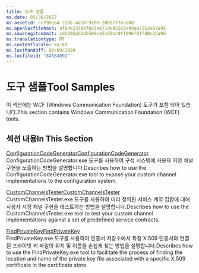 ```yaml
---
title: 도구 샘플
ms.date: 03/30/2017
ms.assetid: ccf90c64-31de-4a18-9208-28887735ce80
ms.openlocfilehash: af6de2330bf0c5e671ded22c5e99a47252e02a95
ms.sourcegitcommit: cdb295dd1db589ce5169ac9ff096f01fd0c2da9d
ms.translationtype: MT
ms.contentlocale: ko-KR
ms.lasthandoff: 06/09/2020
ms.locfileid: "84584092"
---
```

# <a name="tool-samples"></a><span data-ttu-id="14aad-102">도구 샘플</span><span class="sxs-lookup"><span data-stu-id="14aad-102">Tool Samples</span></span>
<span data-ttu-id="14aad-103">이 섹션에는 WCF (Windows Communication Foundation) 도구가 포함 되어 있습니다.</span><span class="sxs-lookup"><span data-stu-id="14aad-103">This section contains Windows Communication Foundation (WCF) tools.</span></span>  
  
## <a name="in-this-section"></a><span data-ttu-id="14aad-104">섹션 내용</span><span class="sxs-lookup"><span data-stu-id="14aad-104">In This Section</span></span>  
 [<span data-ttu-id="14aad-105">ConfigurationCodeGenerator</span><span class="sxs-lookup"><span data-stu-id="14aad-105">ConfigurationCodeGenerator</span></span>](configurationcodegenerator.md)  
 <span data-ttu-id="14aad-106">ConfigurationCodeGenerator.exe 도구를 사용하여 구성 시스템에 사용자 지정 채널 구현을 노출하는 방법을 설명합니다.</span><span class="sxs-lookup"><span data-stu-id="14aad-106">Describes how to use the ConfigurationCodeGenerator.exe tool to expose your custom channel implementations to the configuration system.</span></span>  
  
 [<span data-ttu-id="14aad-107">CustomChannelsTester</span><span class="sxs-lookup"><span data-stu-id="14aad-107">CustomChannelsTester</span></span>](customchannelstester.md)  
 <span data-ttu-id="14aad-108">CustomChannelsTester.exe 도구를 사용하여 미리 정의된 서비스 계약 집합에 대해 사용자 지정 채널 구현을 테스트하는 방법을 설명합니다.</span><span class="sxs-lookup"><span data-stu-id="14aad-108">Describes how to use the CustomChannelsTester.exe tool to test your custom channel implementations against a set of predefined service contracts.</span></span>  
  
 [<span data-ttu-id="14aad-109">FindPrivateKey</span><span class="sxs-lookup"><span data-stu-id="14aad-109">FindPrivateKey</span></span>](findprivatekey.md)  
 <span data-ttu-id="14aad-110">FindPrivateKey.exe 도구를 사용하여 인증서 저장소에서 특정 X.509 인증서와 연결된 프라이빗 키 파일의 위치 및 이름을 손쉽게 찾는 방법을 설명합니다.</span><span class="sxs-lookup"><span data-stu-id="14aad-110">Describes how to use the FindPrivateKey.exe tool to facilitate the process of finding the location and name of the private key file associated with a specific X.509 certificate in the certificate store.</span></span>
